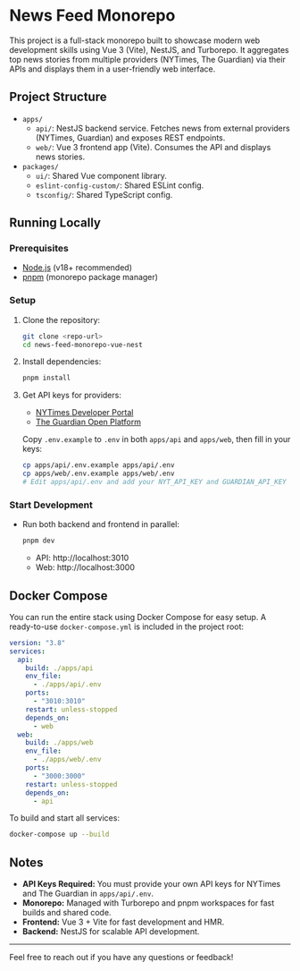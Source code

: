 # News Feed Monorepo

This project is a full-stack monorepo built to showcase modern web development skills using Vue 3 (Vite), NestJS, and Turborepo. It aggregates top news stories from multiple providers (NYTimes, The Guardian) via their APIs and displays them in a user-friendly web interface.

## Project Structure

- `apps/`
  - `api/`: NestJS backend service. Fetches news from external providers (NYTimes, Guardian) and exposes REST endpoints.
  - `web/`: Vue 3 frontend app (Vite). Consumes the API and displays news stories.
- `packages/`
  - `ui/`: Shared Vue component library.
  - `eslint-config-custom/`: Shared ESLint config.
  - `tsconfig/`: Shared TypeScript config.

## Running Locally

### Prerequisites

- [Node.js](https://nodejs.org/) (v18+ recommended)
- [pnpm](https://pnpm.io/) (monorepo package manager)

### Setup

1. Clone the repository:
   ```bash
   git clone <repo-url>
   cd news-feed-monorepo-vue-nest
   ```
2. Install dependencies:
   ```bash
   pnpm install
   ```
3. Get API keys for providers:

   - [NYTimes Developer Portal](https://developer.nytimes.com/)
   - [The Guardian Open Platform](https://open-platform.theguardian.com/)

   Copy `.env.example` to `.env` in both `apps/api` and `apps/web`, then fill in your keys:

   ```bash
   cp apps/api/.env.example apps/api/.env
   cp apps/web/.env.example apps/web/.env
   # Edit apps/api/.env and add your NYT_API_KEY and GUARDIAN_API_KEY
   ```

### Start Development

- Run both backend and frontend in parallel:
  ```bash
  pnpm dev
  ```
  - API: http://localhost:3010
  - Web: http://localhost:3000

## Docker Compose

You can run the entire stack using Docker Compose for easy setup. A ready-to-use `docker-compose.yml` is included in the project root:

```yaml
version: "3.8"
services:
  api:
    build: ./apps/api
    env_file:
      - ./apps/api/.env
    ports:
      - "3010:3010"
    restart: unless-stopped
    depends_on:
      - web
  web:
    build: ./apps/web
    env_file:
      - ./apps/web/.env
    ports:
      - "3000:3000"
    restart: unless-stopped
    depends_on:
      - api
```

To build and start all services:

```bash
docker-compose up --build
```

## Notes

- **API Keys Required:** You must provide your own API keys for NYTimes and The Guardian in `apps/api/.env`.
- **Monorepo:** Managed with Turborepo and pnpm workspaces for fast builds and shared code.
- **Frontend:** Vue 3 + Vite for fast development and HMR.
- **Backend:** NestJS for scalable API development.

---

Feel free to reach out if you have any questions or feedback!
